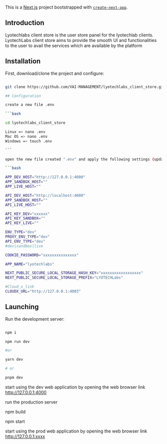 This is a [Next.js](https://nextjs.org/) project bootstrapped with [`create-next-app`](https://github.com/vercel/next.js/tree/canary/packages/create-next-app).

## Introduction

Lyotechlabs client store is the user store panel for the lyotechlab clients.
LyotechLabs client store aims to provide the smooth UI and functionalities to the user to avail the services which are available by the platform

## Installation

First, download/clone the project and configure:

````bash

git clone https://github.com/VAI-MANAGEMENT/lyotechlabs_client_store.git

## Configuration

create a new file .env

```bash

cd lyotechlabs_client_store

Linux => nano .env
Mac OS => nano .env
Windows => touch .env

```

open the new file created ".env" and apply the following settings (update each values accordingly to your environment):

```bash

APP_DEV_HOST="http://127.0.0.1:4000"
APP_SANDBOX_HOST=""
APP_LIVE_HOST=""

API_DEV_HOST="http://localhost:4000"
APP_SANDBOX_HOST=""
API_LIVE_HOST=""

API_KEY_DEV="xxxxxx"
API_KEY_SANDBOX=""
API_KEY_LIVE=""

ENV_TYPE="dev"
PROXY_ENV_TYPE="dev"
API_ENV_TYPE="dev"
#dev|sandbox|live

COOKIE_PASSWORD="xxxxxxxxxxxxxxx"

APP_NAME="lyotechlabs"

NEXT_PUBLIC_SECURE_LOCAL_STORAGE_HASH_KEY="xxxxxxxxxxxxxxxxxx"
NEXT_PUBLIC_SECURE_LOCAL_STORAGE_PREFIX="LYOTECHLabs"

#Cloud_x_link
CLOUDX_URL="http://127.0.0.1:4003"

````

## Launching

Run the development server:

```bash

npm i

npm run dev

#or

yarn dev

# or

pnpm dev


```

start using the dev web application by opening the web browser link http://127.0.0.1:4000

run the production server

npm build

npm start

start using the prod web application by opening the web browser link http://127.0.0.1:xxxx
